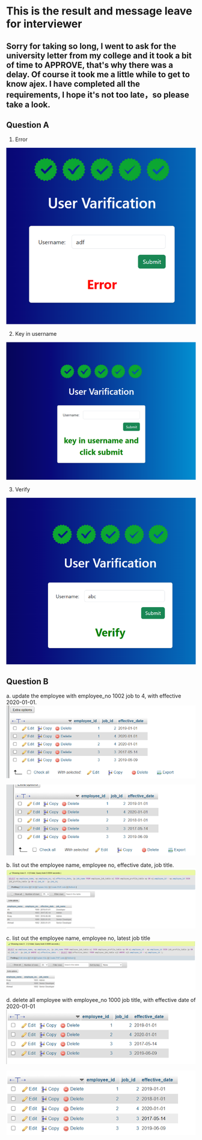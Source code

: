 # This is the result and message leave for interviewer

## Sorry for taking so long, I went to ask for the university letter from my college and it took a bit of time to APPROVE, that's why there was a delay. Of course it took me a little while to get to know ajex. I have completed all the requirements, I hope it's not too late，so please take a look.

## Question A
1. Error
<img src="https://raw.githubusercontent.com/YZ-PJCAC/InterviewQuestion-PHP-Basic/refs/heads/main/Finish/error.PNG"/>

2. Key in username
<img src="https://raw.githubusercontent.com/YZ-PJCAC/InterviewQuestion-PHP-Basic/refs/heads/main/Finish/key in user name.PNG"/>

3. Verify
<img src="https://raw.githubusercontent.com/YZ-PJCAC/InterviewQuestion-PHP-Basic/refs/heads/main/Finish/verify.PNG"/>

## Question B
a.  update the employee with employee_no 1002 job to 4, with effective 2020-01-01.
<img src="https://raw.githubusercontent.com/YZ-PJCAC/InterviewQuestion-PHP-Basic/refs/heads/main/Finish/question a after.PNG"/>

<img src="https://raw.githubusercontent.com/YZ-PJCAC/InterviewQuestion-PHP-Basic/refs/heads/main/Finish/question a before.PNG"/>

b. list out the employee name, employee no, effective date, job title.
<img src="https://raw.githubusercontent.com/YZ-PJCAC/InterviewQuestion-PHP-Basic/refs/heads/main/Finish/question b list.PNG"/>

c. list out the employee name, employee no, latest job title
<img src="https://raw.githubusercontent.com/YZ-PJCAC/InterviewQuestion-PHP-Basic/refs/heads/main/Finish/question c list.PNG"/>

d. delete all employee with employee_no 1000 job title, with effective date of 2020-01-01
<img src="https://raw.githubusercontent.com/YZ-PJCAC/InterviewQuestion-PHP-Basic/refs/heads/main/Finish/question d delete after.PNG"/>

<img src="https://raw.githubusercontent.com/YZ-PJCAC/InterviewQuestion-PHP-Basic/refs/heads/main/Finish/question d delete before.PNG"/>


